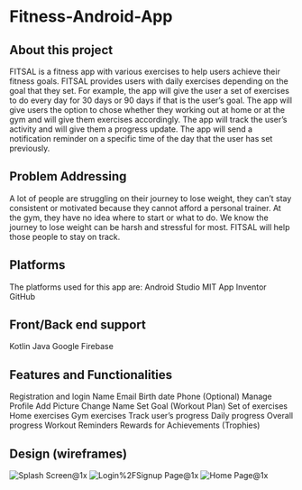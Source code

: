 # Fitness-Android-App

## About this project
FITSAL is a fitness app with various exercises to help users achieve their fitness goals. FITSAL provides users with daily exercises depending on the goal that they set. For example, the app will give the user a set of exercises to do every day for 30 days or 90 days if that is the user’s goal. The app will give users the option to chose whether they working out at home or at the gym and will give them exercises accordingly. 
The app will track the user’s activity and will give them a progress update. The app will send a notification reminder on a specific time of the day that the user has set previously.

## Problem Addressing
A lot of people are struggling on their journey to lose weight, they can’t stay consistent or motivated because they cannot afford a personal trainer. At the gym, they have no idea where to start or what to do. We know the journey to lose weight can be harsh and stressful for most. FITSAL will help those people to stay on track.

## Platforms
The platforms used for this app are:
Android Studio
MIT App Inventor
GitHub

## Front/Back end support
Kotlin
Java
Google Firebase

## Features and Functionalities
Registration and login
Name
Email
Birth date
Phone (Optional)
Manage Profile
Add Picture
Change Name
Set Goal (Workout Plan)
Set of exercises
Home exercises
Gym exercises
Track user’s progress
Daily progress
Overall progress
Workout Reminders
Rewards for Achievements (Trophies)

## Design (wireframes)

![Splash Screen@1x](https://user-images.githubusercontent.com/85715477/230732200-0eeba2eb-7117-4d56-8c2d-bc477de9992f.png)
![Login%2FSignup Page@1x](https://user-images.githubusercontent.com/85715477/230732207-55b3dac7-799b-4e0a-bed9-686fd998b446.png)
![Home Page@1x](https://user-images.githubusercontent.com/85715477/230732215-5b712d22-8502-4095-b63a-e510cdea19d3.png)

